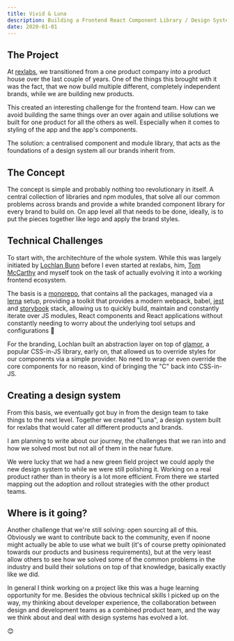 ```yaml
---
title: Vivid & Luna
description: Building a Frontend React Component Library / Design System
date: 2020-01-01
---
```


## The Project

At [rexlabs](https://www.rexlabs.io), we transitioned from a one product company into a product house over the last couple of years. One of the things this brought with it was the fact, that we now build multiple different, completely independent brands, while we are building new products.

This created an interesting challenge for the frontend team. How can we avoid building the same things over an over again and utilise solutions we built for one product for all the others as well. Especially when it comes to styling of the app and the app's components.

The solution: a centralised component and module library, that acts as the foundations of a design system all our brands inherit from.

## The Concept

The concept is simple and probably nothing too revolutionary in itself. A central collection of libraries and npm modules, that solve all our common problems across brands and provide a white branded component library for every brand to build on. On app level all that needs to be done, ideally, is to put the pieces together like lego and apply the brand styles.

## Technical Challenges

To start with, the architechture of the whole system. While this was largely initiated by [Lochlan Bunn](https://twitter.com/loklaan) before I even started at rexlabs, him, [Tom McCarthy](https://twitter.com/iamtommcc) and myself took on the task of actually evolving it into a working frontend ecosystem.

The basis is a [monorepo](https://danluu.com/monorepo/), that contains all the packages, managed via a [lerna](https://github.com/lerna/lerna) setup, providing a toolkit that provides a modern webpack, babel, [jest](https://jestjs.io/) and [storybook](https://storybook.js.org/) stack, allowing us to quickly build, maintain and constantly iterate over JS modules, React components and React applications without constantly needing to worry about the underlying tool setups and configurations 🎉

For the branding, Lochlan built an abstraction layer on top of [glamor](https://github.com/threepointone/glamor), a popular CSS-in-JS library, early on, that allowed us to override styles for our components via a simple provider. No need to wrap or even override the core components for no reason, kind of bringing the "C" back into CSS-in-JS.

## Creating a design system

From this basis, we eventually got buy in from the design team to take things to the next level. Together we created "Luna", a design system built for rexlabs that would cater all different products and brands.

I am planning to write about our journey, the challenges that we ran into and how we solved most but not all of them in the near future.

We were lucky that we had a new green field project we could apply the new design system to while we were still polishing it. Working on a real product rather than in theory is a lot more efficient. From there we started mapping out the adoption and rollout strategies with the other product teams.

## Where is it going?

Another challenge that we're still solving: open sourcing all of this. Obviously we want to contribute back to the community, even if noone might actually be able to use what we built (it's of course pretty opinionated towards our products and business requirements), but at the very least allow others to see how we solved some of the common problems in the industry and build their solutions on top of that knowledge, basically exactly like we did.

In general I think working on a project like this was a huge learning opportunity for me. Besides the obvious technical skills I picked up on the way, my thinking about developer experience, the collaboration between design and development teams as a combined product team, and the way we think about and deal with design systems has evolved a lot.

😊
